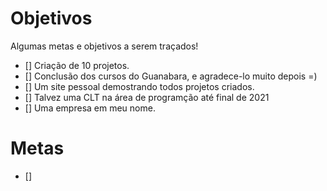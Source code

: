 # Objetivos
 Algumas metas e objetivos a serem traçados!

- [] Criação de 10 projetos.
- [] Conclusão dos cursos do Guanabara, e agradece-lo muito depois =)
- [] Um site pessoal demostrando todos projetos criados.
- [] Talvez uma CLT na área de programção até final de 2021
- [] Uma empresa em meu nome.



# Metas

- [] 

